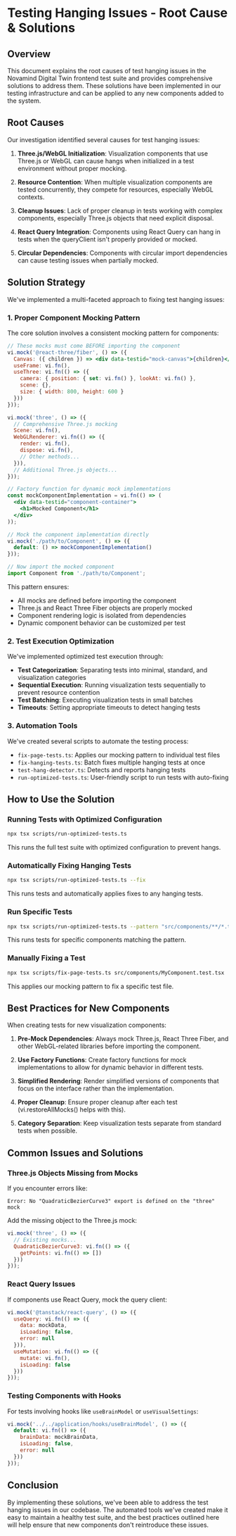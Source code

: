 # Testing Hanging Issues - Root Cause & Solutions

## Overview

This document explains the root causes of test hanging issues in the Novamind Digital Twin frontend test suite and provides comprehensive solutions to address them. These solutions have been implemented in our testing infrastructure and can be applied to any new components added to the system.

## Root Causes

Our investigation identified several causes for test hanging issues:

1. **Three.js/WebGL Initialization**: Visualization components that use Three.js or WebGL can cause hangs when initialized in a test environment without proper mocking.

2. **Resource Contention**: When multiple visualization components are tested concurrently, they compete for resources, especially WebGL contexts.

3. **Cleanup Issues**: Lack of proper cleanup in tests working with complex components, especially Three.js objects that need explicit disposal.

4. **React Query Integration**: Components using React Query can hang in tests when the queryClient isn't properly provided or mocked.

5. **Circular Dependencies**: Components with circular import dependencies can cause testing issues when partially mocked.

## Solution Strategy

We've implemented a multi-faceted approach to fixing test hanging issues:

### 1. Proper Component Mocking Pattern

The core solution involves a consistent mocking pattern for components:

```jsx
// These mocks must come BEFORE importing the component
vi.mock('@react-three/fiber', () => ({
  Canvas: ({ children }) => <div data-testid="mock-canvas">{children}</div>,
  useFrame: vi.fn(),
  useThree: vi.fn(() => ({ 
    camera: { position: { set: vi.fn() }, lookAt: vi.fn() },
    scene: {}, 
    size: { width: 800, height: 600 } 
  }))
}));

vi.mock('three', () => ({
  // Comprehensive Three.js mocking
  Scene: vi.fn(),
  WebGLRenderer: vi.fn(() => ({
    render: vi.fn(),
    dispose: vi.fn(),
    // Other methods...
  })),
  // Additional Three.js objects...
}));

// Factory function for dynamic mock implementations
const mockComponentImplementation = vi.fn(() => (
  <div data-testid="component-container">
    <h1>Mocked Component</h1>
  </div>
));

// Mock the component implementation directly
vi.mock('./path/to/Component', () => ({
  default: () => mockComponentImplementation()
}));

// Now import the mocked component
import Component from './path/to/Component';
```

This pattern ensures:
- All mocks are defined before importing the component
- Three.js and React Three Fiber objects are properly mocked
- Component rendering logic is isolated from dependencies
- Dynamic component behavior can be customized per test

### 2. Test Execution Optimization

We've implemented optimized test execution through:

- **Test Categorization**: Separating tests into minimal, standard, and visualization categories
- **Sequential Execution**: Running visualization tests sequentially to prevent resource contention
- **Test Batching**: Executing visualization tests in small batches
- **Timeouts**: Setting appropriate timeouts to detect hanging tests

### 3. Automation Tools

We've created several scripts to automate the testing process:

- `fix-page-tests.ts`: Applies our mocking pattern to individual test files
- `fix-hanging-tests.ts`: Batch fixes multiple hanging tests at once
- `test-hang-detector.ts`: Detects and reports hanging tests
- `run-optimized-tests.ts`: User-friendly script to run tests with auto-fixing

## How to Use the Solution

### Running Tests with Optimized Configuration

```bash
npx tsx scripts/run-optimized-tests.ts
```

This runs the full test suite with optimized configuration to prevent hangs.

### Automatically Fixing Hanging Tests

```bash
npx tsx scripts/run-optimized-tests.ts --fix
```

This runs tests and automatically applies fixes to any hanging tests.

### Run Specific Tests

```bash
npx tsx scripts/run-optimized-tests.ts --pattern "src/components/**/*.test.tsx"
```

This runs tests for specific components matching the pattern.

### Manually Fixing a Test

```bash
npx tsx scripts/fix-page-tests.ts src/components/MyComponent.test.tsx
```

This applies our mocking pattern to fix a specific test file.

## Best Practices for New Components

When creating tests for new visualization components:

1. **Pre-Mock Dependencies**: Always mock Three.js, React Three Fiber, and other WebGL-related libraries before importing the component.

2. **Use Factory Functions**: Create factory functions for mock implementations to allow for dynamic behavior in different tests.

3. **Simplified Rendering**: Render simplified versions of components that focus on the interface rather than the implementation.

4. **Proper Cleanup**: Ensure proper cleanup after each test (vi.restoreAllMocks() helps with this).

5. **Category Separation**: Keep visualization tests separate from standard tests when possible.

## Common Issues and Solutions

### Three.js Objects Missing from Mocks

If you encounter errors like:
```
Error: No "QuadraticBezierCurve3" export is defined on the "three" mock
```

Add the missing object to the Three.js mock:
```js
vi.mock('three', () => ({
  // Existing mocks...
  QuadraticBezierCurve3: vi.fn(() => ({
    getPoints: vi.fn(() => [])
  }))
}));
```

### React Query Issues

If components use React Query, mock the query client:
```js
vi.mock('@tanstack/react-query', () => ({
  useQuery: vi.fn(() => ({ 
    data: mockData,
    isLoading: false,
    error: null
  })),
  useMutation: vi.fn(() => ({
    mutate: vi.fn(),
    isLoading: false
  }))
}));
```

### Testing Components with Hooks

For tests involving hooks like `useBrainModel` or `useVisualSettings`:
```js
vi.mock('../../application/hooks/useBrainModel', () => ({
  default: vi.fn(() => ({
    brainData: mockBrainData,
    isLoading: false,
    error: null
  }))
}));
```

## Conclusion

By implementing these solutions, we've been able to address the test hanging issues in our codebase. The automated tools we've created make it easy to maintain a healthy test suite, and the best practices outlined here will help ensure that new components don't reintroduce these issues.